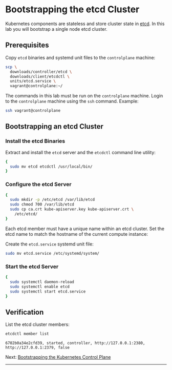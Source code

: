 # Bootstrapping the etcd Cluster

Kubernetes components are stateless and store cluster state in [etcd]. In this
lab you will bootstrap a single node etcd cluster.

## Prerequisites

Copy `etcd` binaries and systemd unit files to the `controlplane` machine:

```bash
scp \
  downloads/controller/etcd \
  downloads/client/etcdctl \
  units/etcd.service \
  vagrant@controlplane:~/
```

The commands in this lab must be run on the `controlplane` machine. Login to
the `controlplane` machine using the `ssh` command. Example:

```bash
ssh vagrant@controlplane
```

## Bootstrapping an etcd Cluster

### Install the etcd Binaries

Extract and install the `etcd` server and the `etcdctl` command line utility:

```bash
{
  sudo mv etcd etcdctl /usr/local/bin/
}
```

### Configure the etcd Server

```bash
{
  sudo mkdir -p /etc/etcd /var/lib/etcd
  sudo chmod 700 /var/lib/etcd
  sudo cp ca.crt kube-apiserver.key kube-apiserver.crt \
    /etc/etcd/
}
```

Each etcd member must have a unique name within an etcd cluster. Set the etcd
name to match the hostname of the current compute instance:

Create the `etcd.service` systemd unit file:

```bash
sudo mv etcd.service /etc/systemd/system/
```

### Start the etcd Server

```bash
{
  sudo systemctl daemon-reload
  sudo systemctl enable etcd
  sudo systemctl start etcd.service
}
```

## Verification

List the etcd cluster members:

```bash
etcdctl member list
```

```text
6702b0a34e2cfd39, started, controller, http://127.0.0.1:2380, http://127.0.0.1:2379, false
```

Next: [Bootstrapping the Kubernetes Control Plane](08-bootstrapping-kubernetes-controlplane)

---

[etcd]: https://github.com/etcd-io/etcd